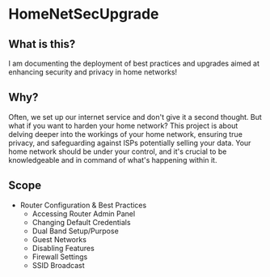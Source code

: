 # HomeNetSecUpgrade

## What is this?
I am documenting the deployment of best practices and upgrades aimed at enhancing security and privacy in home networks!

## Why?
Often, we set up our internet service and don't give it a second thought. But what if you want to harden your home network? This project is about delving deeper into the workings of your home network, ensuring true privacy, and safeguarding against ISPs potentially selling your data. Your home network should be under your control, and it's crucial to be knowledgeable and in command of what's happening within it.

## Scope
- Router Configuration & Best Practices
  -   Accessing Router Admin Panel
  -   Changing Default Credentials 
  -   Dual Band Setup/Purpose
  -   Guest Networks
  -   Disabling Features
  -   Firewall Settings
  -   SSID Broadcast
  
